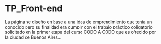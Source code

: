 # TP_Front-end
La página se diseño en base a una idea de emprendimiento que tenia un conocido pero su finalidad era cumplir con el trabajo práctico obligatorio solicitado en la primer etapa del curso CODO A CODO que es ofrecido por la ciudad de Buenos Aires... 
